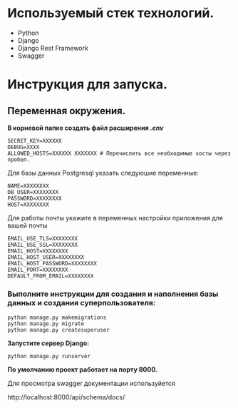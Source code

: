 # Используемый стек технологий.
- Python
- Django
- Django Rest Framework
- Swagger

# Инструкция для запуска.

## Переменная окружения.
**В корневой папке создать файл расширения _.env_**
```
SECRET_KEY=XXXXXX
DEBUG=XXXX
ALLOWED_HOSTS=XXXXXX XXXXXXX # Перечислить все необходимые хосты через пробел.
```
Для базы данных Postgresql указать следуюшие переменные:
```
NAME=XXXXXXXX
DB_USER=XXXXXXXX
PASSWORD=XXXXXXXX
HOST=XXXXXXXX
```
Для работы почты укажите в переменных настройки приложения для вашей почты
```
EMAIL_USE_TLS=XXXXXXXX
EMAIL_USE_SSL=XXXXXXXX
EMAIL_HOST=XXXXXXXX
EMAIL_HOST_USER=XXXXXXXX
EMAIL_HOST_PASSWORD=XXXXXXXX
EMAIL_PORT=XXXXXXXX
DEFAULT_FROM_EMAIL=XXXXXXXX
```

### Выполните инструкции для создания и наполнения базы данных и создания суперпользователя:
```
python manage.py makemigrations
python manage.py migrate
python manage.py createsuperuser
```

**Запустите сервер Django:**

```
python manage.py runserver
```

**По умолчанию проект работает на порту 8000.**


Для просмотра swagger документации используйется

http://localhost:8000/api/schema/docs/
